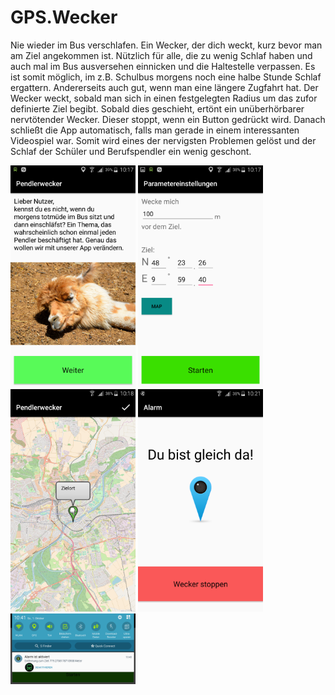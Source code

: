 # GPS.Wecker
Nie wieder im Bus verschlafen.
Ein Wecker, der dich weckt, kurz bevor man am Ziel angekommen ist. Nützlich für alle, die zu wenig Schlaf haben und auch mal im Bus ausversehen einnicken und die Haltestelle verpassen. Es ist somit möglich, im z.B. Schulbus morgens noch eine halbe Stunde Schlaf ergattern. Andererseits auch gut, wenn man eine längere Zugfahrt hat. Der Wecker weckt, sobald man sich in einen festgelegten Radius um das zufor definierte Ziel begibt. Sobald dies geschieht, ertönt ein unüberhörbarer nervtötender Wecker. Dieser stoppt, wenn ein Button gedrückt wird. Danach schließt die App automatisch, falls man gerade in einem interessanten Videospiel war. Somit wird eines der nervigsten Problemen gelöst und der Schlaf der Schüler und Berufspendler ein wenig geschont.

<img src="screens/WelcomeActivity.png" width="200"/> <img src="screens/ParameterActivity.png" width="200"/> <img src="screens/MapActivty.png" width="200"/> <img src="screens/AlarmActivity.png" width="200"/> <img src="screens/Notification.png" width="200"/>